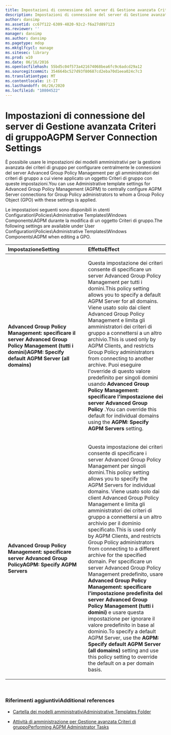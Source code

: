 ```yaml
---
title: Impostazioni di connessione del server di Gestione avanzata Criteri di gruppo
description: Impostazioni di connessione del server di Gestione avanzata Criteri di gruppo
author: dansimp
ms.assetid: cc67f122-6309-4820-92c2-f6a27d897123
ms.reviewer: ''
manager: dansimp
ms.author: dansimp
ms.pagetype: mdop
ms.mktglfcycl: manage
ms.sitesec: library
ms.prod: w10
ms.date: 06/16/2016
ms.openlocfilehash: 55bd5c04f573a421674068bea6fc9c6adcd29a12
ms.sourcegitcommit: 354664bc527d93f80687cd2eba70d1eea024c7c3
ms.translationtype: MT
ms.contentlocale: it-IT
ms.lasthandoff: 06/26/2020
ms.locfileid: "10804522"
---
```

# <span data-ttu-id="f9826-103">Impostazioni di connessione del server di Gestione avanzata Criteri di gruppo</span><span class="sxs-lookup"><span data-stu-id="f9826-103">AGPM Server Connection Settings</span></span>


<span data-ttu-id="f9826-104">È possibile usare le impostazioni dei modelli amministrativi per la gestione avanzata dei criteri di gruppo per configurare centralmente le connessioni del server Advanced Group Policy Management per gli amministratori dei criteri di gruppo a cui viene applicato un oggetto Criteri di gruppo con queste impostazioni.</span><span class="sxs-lookup"><span data-stu-id="f9826-104">You can use Administrative template settings for Advanced Group Policy Management (AGPM) to centrally configure AGPM Server connections for Group Policy administrators to whom a Group Policy Object (GPO) with these settings is applied.</span></span>

<span data-ttu-id="f9826-105">Le impostazioni seguenti sono disponibili in utenti Configuration\\Policies\\Administrative Templates\\Windows Components\\AGPM durante la modifica di un oggetto Criteri di gruppo.</span><span class="sxs-lookup"><span data-stu-id="f9826-105">The following settings are available under User Configuration\\Policies\\Administrative Templates\\Windows Components\\AGPM when editing a GPO.</span></span>

<table>
<colgroup>
<col width="50%" />
<col width="50%" />
</colgroup>
<thead>
<tr class="header">
<th align="left"><span data-ttu-id="f9826-106">Impostazione</span><span class="sxs-lookup"><span data-stu-id="f9826-106">Setting</span></span></th>
<th align="left"><span data-ttu-id="f9826-107">Effetto</span><span class="sxs-lookup"><span data-stu-id="f9826-107">Effect</span></span></th>
</tr>
</thead>
<tbody>
<tr class="odd">
<td align="left"><p><strong><span data-ttu-id="f9826-108">Advanced Group Policy Management: specificare il server Advanced Group Policy Management (tutti i domini)</span><span class="sxs-lookup"><span data-stu-id="f9826-108">AGPM: Specify default AGPM Server (all domains)</span></span></strong></p></td>
<td align="left"><p><span data-ttu-id="f9826-109">Questa impostazione dei criteri consente di specificare un server Advanced Group Policy Management per tutti i domini.</span><span class="sxs-lookup"><span data-stu-id="f9826-109">This policy setting allows you to specify a default AGPM Server for all domains.</span></span> <span data-ttu-id="f9826-110">Viene usato solo dai client Advanced Group Policy Management e limita gli amministratori dei criteri di gruppo a connettersi a un altro archivio.</span><span class="sxs-lookup"><span data-stu-id="f9826-110">This is used only by AGPM Clients, and restricts Group Policy administrators from connecting to another archive.</span></span> <span data-ttu-id="f9826-111">Puoi eseguire l'override di questo valore predefinito per singoli domini usando <strong> Advanced Group Policy Management: specificare l'impostazione dei server Advanced Group Policy </strong> .</span><span class="sxs-lookup"><span data-stu-id="f9826-111">You can override this default for individual domains using the <strong>AGPM: Specify AGPM Servers</strong> setting.</span></span></p></td>
</tr>
<tr class="even">
<td align="left"><p><strong><span data-ttu-id="f9826-112">Advanced Group Policy Management: specificare server Advanced Group Policy</span><span class="sxs-lookup"><span data-stu-id="f9826-112">AGPM: Specify AGPM Servers</span></span></strong></p></td>
<td align="left"><p><span data-ttu-id="f9826-113">Questa impostazione dei criteri consente di specificare i server Advanced Group Policy Management per singoli domini.</span><span class="sxs-lookup"><span data-stu-id="f9826-113">This policy setting allows you to specify the AGPM Servers for individual domains.</span></span> <span data-ttu-id="f9826-114">Viene usato solo dai client Advanced Group Policy Management e limita gli amministratori dei criteri di gruppo a connettersi a un altro archivio per il dominio specificato.</span><span class="sxs-lookup"><span data-stu-id="f9826-114">This is used only by AGPM Clients, and restricts Group Policy administrators from connecting to a different archive for the specified domain.</span></span> <span data-ttu-id="f9826-115">Per specificare un server Advanced Group Policy Management predefinito, usare <strong> Advanced Group Policy Management: specificare l'impostazione predefinita del server Advanced Group Policy Management (tutti i domini) </strong> e usare questa impostazione per ignorare il valore predefinito in base al dominio.</span><span class="sxs-lookup"><span data-stu-id="f9826-115">To specify a default AGPM Server, use the <strong>AGPM: Specify default AGPM Server (all domains)</strong> setting and use this policy setting to override the default on a per domain basis.</span></span></p></td>
</tr>
</tbody>
</table>

 

### <span data-ttu-id="f9826-116">Riferimenti aggiuntivi</span><span class="sxs-lookup"><span data-stu-id="f9826-116">Additional references</span></span>

-   [<span data-ttu-id="f9826-117">Cartella dei modelli amministrativi</span><span class="sxs-lookup"><span data-stu-id="f9826-117">Administrative Templates Folder</span></span>](administrative-templates-folder-agpm40.md)

-   [<span data-ttu-id="f9826-118">Attività di amministrazione per Gestione avanzata Criteri di gruppo</span><span class="sxs-lookup"><span data-stu-id="f9826-118">Performing AGPM Administrator Tasks</span></span>](performing-agpm-administrator-tasks-agpm40.md)

 

 





